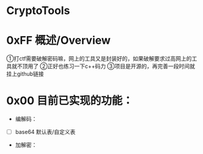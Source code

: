 # CryptoTools

# 0xFF 概述/Overview

①打ctf需要破解密码嘛，网上的工具又是封装好的，如果破解要求过高网上的工具就不顶用了
②正好也练习一下c++码力
③项目是开源的，再完善一段时间就挂上github链接

<!-- more -->

# 0x00 目前已实现的功能：
- 编解码：
- [ ] base64 默认表/自定义表
- 加解密：
